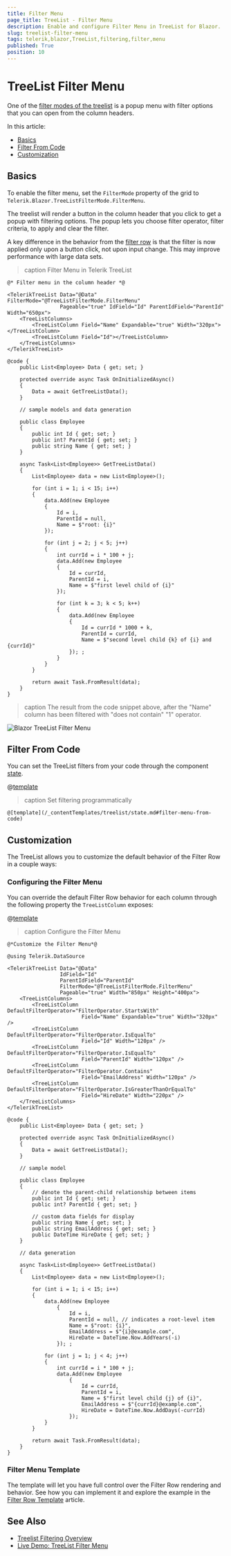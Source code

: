 ```yaml
---
title: Filter Menu
page_title: TreeList - Filter Menu
description: Enable and configure Filter Menu in TreeList for Blazor.
slug: treelist-filter-menu
tags: telerik,blazor,TreeList,filtering,filter,menu
published: True
position: 10
---
```


# TreeList Filter Menu

One of the [filter modes of the treelist](slug:treelist-filtering) is a popup menu with filter options that you can open from the column headers.

In this article:

* [Basics](#basics)
* [Filter From Code](#filter-from-code)
* [Customization](#customization)

## Basics

To enable the filter menu, set the `FilterMode` property of the grid to `Telerik.Blazor.TreeListFilterMode.FilterMenu`.

The treelist will render a button in the column header that you click to get a popup with filtering options. The popup lets you choose filter operator, filter criteria, to apply and clear the filter.

A key difference in the behavior from the [filter row](slug:treelist-filter-row) is that the filter is now applied only upon a button click, not upon input change. This may improve performance with large data sets.

>caption Filter Menu in Telerik TreeList

````RAZOR
@* Filter menu in the column header *@

<TelerikTreeList Data="@Data" FilterMode="@TreeListFilterMode.FilterMenu"
                 Pageable="true" IdField="Id" ParentIdField="ParentId" Width="650px">
    <TreeListColumns>
        <TreeListColumn Field="Name" Expandable="true" Width="320px"></TreeListColumn>
        <TreeListColumn Field="Id"></TreeListColumn>
    </TreeListColumns>
</TelerikTreeList>

@code {
    public List<Employee> Data { get; set; }

    protected override async Task OnInitializedAsync()
    {
        Data = await GetTreeListData();
    }

    // sample models and data generation

    public class Employee
    {
        public int Id { get; set; }
        public int? ParentId { get; set; }
        public string Name { get; set; }
    }

    async Task<List<Employee>> GetTreeListData()
    {
        List<Employee> data = new List<Employee>();

        for (int i = 1; i < 15; i++)
        {
            data.Add(new Employee
            {
                Id = i,
                ParentId = null,
                Name = $"root: {i}"
            });

            for (int j = 2; j < 5; j++)
            {
                int currId = i * 100 + j;
                data.Add(new Employee
                {
                    Id = currId,
                    ParentId = i,
                    Name = $"first level child of {i}"
                });

                for (int k = 3; k < 5; k++)
                {
                    data.Add(new Employee
                    {
                        Id = currId * 1000 + k,
                        ParentId = currId,
                        Name = $"second level child {k} of {i} and {currId}"
                    }); ;
                }
            }
        }

        return await Task.FromResult(data);
    }
}
````

>caption The result from the code snippet above, after the "Name" column has been filtered with "does not contain" "1" operator.

![Blazor TreeList Filter Menu](images/filter-menu.png)


## Filter From Code

You can set the TreeList filters from your code through the component [state](slug:treelist-state).

@[template](/_contentTemplates/treelist/state.md#initial-state)

>caption Set filtering programmatically

````RAZOR
@[template](/_contentTemplates/treelist/state.md#filter-menu-from-code)
````

## Customization

The TreeList allows you to customize the default behavior of the Filter Row in a couple ways:

### Configuring the Filter Menu

You can override the default Filter Row behavior for each column through the following property the `TreeListColumn` exposes:

@[template](/_contentTemplates/common/filtering.md#filter-menu-customization-properties)

>caption Configure the Filter Menu

````RAZOR
@*Customize the Filter Menu*@

@using Telerik.DataSource

<TelerikTreeList Data="@Data"
                 IdField="Id"
                 ParentIdField="ParentId"
                 FilterMode="@TreeListFilterMode.FilterMenu"
                 Pageable="true" Width="850px" Height="400px">
    <TreeListColumns>
        <TreeListColumn DefaultFilterOperator="FilterOperator.StartsWith"
                        Field="Name" Expandable="true" Width="320px" />
        <TreeListColumn DefaultFilterOperator="FilterOperator.IsEqualTo"
                        Field="Id" Width="120px" />
        <TreeListColumn DefaultFilterOperator="FilterOperator.IsEqualTo"
                        Field="ParentId" Width="120px" />
        <TreeListColumn DefaultFilterOperator="FilterOperator.Contains"
                        Field="EmailAddress" Width="120px" />
        <TreeListColumn DefaultFilterOperator="FilterOperator.IsGreaterThanOrEqualTo"
                        Field="HireDate" Width="220px" />
    </TreeListColumns>
</TelerikTreeList>

@code {
    public List<Employee> Data { get; set; }

    protected override async Task OnInitializedAsync()
    {
        Data = await GetTreeListData();
    }

    // sample model

    public class Employee
    {
        // denote the parent-child relationship between items
        public int Id { get; set; }
        public int? ParentId { get; set; }

        // custom data fields for display
        public string Name { get; set; }
        public string EmailAddress { get; set; }
        public DateTime HireDate { get; set; }
    }

    // data generation

    async Task<List<Employee>> GetTreeListData()
    {
        List<Employee> data = new List<Employee>();

        for (int i = 1; i < 15; i++)
        {
            data.Add(new Employee
                {
                    Id = i,
                    ParentId = null, // indicates a root-level item
                    Name = $"root: {i}",
                    EmailAddress = $"{i}@example.com",
                    HireDate = DateTime.Now.AddYears(-i)
                }); ;

            for (int j = 1; j < 4; j++)
            {
                int currId = i * 100 + j;
                data.Add(new Employee
                    {
                        Id = currId,
                        ParentId = i,
                        Name = $"first level child {j} of {i}",
                        EmailAddress = $"{currId}@example.com",
                        HireDate = DateTime.Now.AddDays(-currId)
                    });
            }
        }

        return await Task.FromResult(data);
    }
}
````

### Filter Menu Template

The template will let you have full control over the Filter Row rendering and behavior. See how you can implement it and explore the example in the [Filter Row Template](slug:grid-templates-filter#filter-menu-template) article.


## See Also

  * [Treelist Filtering Overview](slug:treelist-filtering)
  * [Live Demo: TreeList Filter Menu](https://demos.telerik.com/blazor-ui/treelist/filter-menu)
